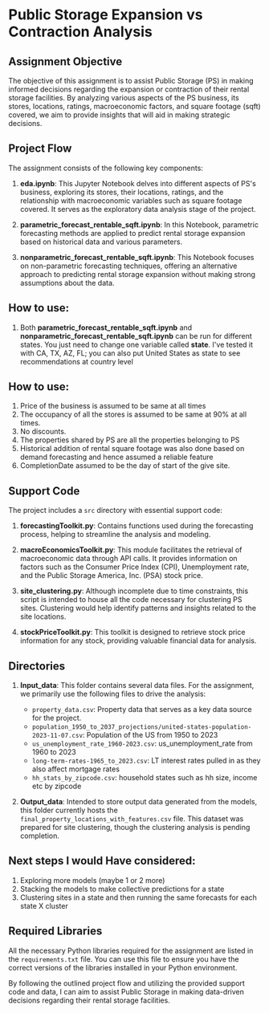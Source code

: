 # Public Storage Expansion vs Contraction Analysis

## Assignment Objective

The objective of this assignment is to assist Public Storage (PS) in making informed decisions regarding the expansion or contraction of their rental storage facilities. By analyzing various aspects of the PS business, its stores, locations, ratings, macroeconomic factors, and square footage (sqft) covered, we aim to provide insights that will aid in making strategic decisions.

## Project Flow

The assignment consists of the following key components:

1. **eda.ipynb**: This Jupyter Notebook delves into different aspects of PS's business, exploring its stores, their locations, ratings, and the relationship with macroeconomic variables such as square footage covered. It serves as the exploratory data analysis stage of the project.

2. **parametric_forecast_rentable_sqft.ipynb**: In this Notebook, parametric forecasting methods are applied to predict rental storage expansion based on historical data and various parameters.

3. **nonparametric_forecast_rentable_sqft.ipynb**: This Notebook focuses on non-parametric forecasting techniques, offering an alternative approach to predicting rental storage expansion without making strong assumptions about the data.

## How to use:
1. Both **parametric_forecast_rentable_sqft.ipynb** and **nonparametric_forecast_rentable_sqft.ipynb** can be run for different states. You just need to change one variable called **state**. I've tested it with CA, TX, AZ, FL; you can also put United States as state to see recommendations at country level

## How to use:
1. Price of the business is assumed to be same at all times
2. The occupancy of all the stores is assumed to be same at 90% at all times.
3. No discounts.
4. The properties shared by PS are all the properties belonging to PS
5. Historical addition of rental square footage was also done based on demand forecasting and hence assumed a reliable feature
6. CompletionDate assumed to be the day of start of the give site.

## Support Code

The project includes a `src` directory with essential support code:

1. **forecastingToolkit.py**: Contains functions used during the forecasting process, helping to streamline the analysis and modeling.

2. **macroEconomicsToolkit.py**: This module facilitates the retrieval of macroeconomic data through API calls. It provides information on factors such as the Consumer Price Index (CPI), Unemployment rate, and the Public Storage America, Inc. (PSA) stock price.

3. **site_clustering.py**: Although incomplete due to time constraints, this script is intended to house all the code necessary for clustering PS sites. Clustering would help identify patterns and insights related to the site locations.

4. **stockPriceToolkit.py**: This toolkit is designed to retrieve stock price information for any stock, providing valuable financial data for analysis.


## Directories

1. **Input_data**: This folder contains several data files. For the assignment, we primarily use the following files to drive the analysis:
   
   - `property_data.csv`: Property data that serves as a key data source for the project.
   - `population_1950_to_2037_projections/united-states-population-2023-11-07.csv`: Population of the US from 1950 to 2023
   - `us_unemployment_rate_1960-2023.csv`: us_unemployment_rate from 1960 to 2023
   - `long-term-rates-1965_to_2023.csv`: LT interest rates pulled in as they also affect mortgage rates
   - `hh_stats_by_zipcode.csv`: household states such as hh size, income etc by zipcode


2. **Output_data**: Intended to store output data generated from the models, this folder currently hosts the `final_property_locations_with_features.csv` file. This dataset was prepared for site clustering, though the clustering analysis is pending completion.

## Next steps I would Have considered:
1. Exploring more models (maybe 1 or 2 more)
2. Stacking the models to make collective predictions for a state
3. Clustering sites in a state and then running the same forecasts for each state X cluster

## Required Libraries

All the necessary Python libraries required for the assignment are listed in the `requirements.txt` file. You can use this file to ensure you have the correct versions of the libraries installed in your Python environment.

By following the outlined project flow and utilizing the provided support code and data, I can aim to assist Public Storage in making data-driven decisions regarding their rental storage facilities.
